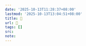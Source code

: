 ```yaml
---
date: '2025-10-13T11:28:37+08:00'
lastmod: '2025-10-13T13:04:51+08:00'
title: 󰝼
url: 󰝼
tags: []
src:
note:
---
```

